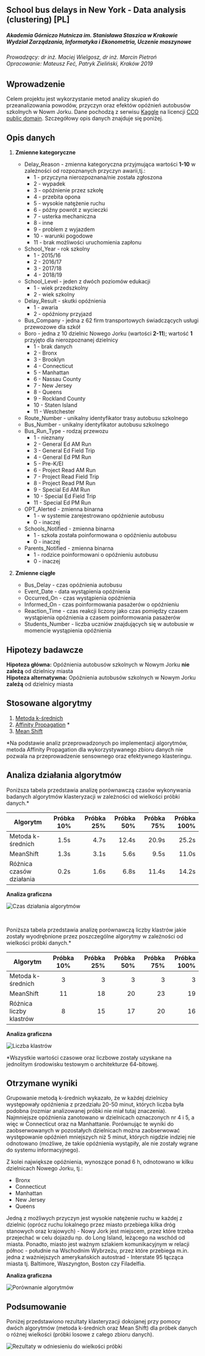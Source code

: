 ## School bus delays in New York - Data analysis (clustering) [PL]

##### Akademia Górniczo Hutnicza im. Stanisława Staszica w Krakowie <br> Wydział Zarządzania, Informatyka i Ekonometria, Uczenie maszynowe
###### Prowadzący: dr inż. Maciej Wielgosz, dr inż. Marcin Pietroń <br> Opracowanie: Mateusz Feć, Patryk Zieliński, Kraków 2019

## Wprowadzenie
Celem projektu jest wykorzystanie metod analizy skupień do przeanalizowania powodów, przyczyn oraz efektów opóźnień autobusów szkolnych w Nowm Jorku. Dane pochodzą z serwisu [Kaggle](https://www.kaggle.com/new-york-city/ny-bus-breakdown-and-delays) na licencji [CCO public domain](https://creativecommons.org/share-your-work/public-domain/cc0/). Szczegółowy opis danych znajduje się poniżej.

## Opis danych
1. **Zmienne kategoryczne**
    * Delay_Reason - zmienna kategoryczna przyjmująca wartości **1-10** w zależności od rozpoznanych przyczyn awarii,tj.:
        * 1 - przyczyna nierozpoznana/nie została zgłoszona
        * 2 - wypadek
        * 3 - opóźnienie przez szkołę
        * 4 - przebita opona
        * 5 - wysokie natężenie ruchu
        * 6 - późny powrót z wycieczki
        * 7 - usterka mechaniczna
        * 8 - inne
        * 9 - problem z wyjazdem
        * 10 - warunki pogodowe
        * 11 - brak możliwości uruchomienia zapłonu
    * School_Year - rok szkolny
        * 1 - 2015/16
        * 2 - 2016/17
        * 3 - 2017/18
        * 4 - 2018/19
    * School_Level - jeden z dwóch poziomów edukacji
        * 1 - wiek przedszkolny
        * 2 - wiek szkolny
    * Delay_Result - skutki opóźnienia
        * 1 - awaria
        * 2 - opóźniony przyjazd
    * Bus_Company - jedna z 62 firm transportowych świadczących usługi przewozowe dla szkół
    * Boro - jedna z 10 dzielnic Nowego Jorku (wartości **2-11**); wartość **1** przyjęto dla nierozpoznanej dzielnicy
        * 1 - brak danych
        * 2 - Bronx
        * 3 - Brooklyn
        * 4 - Connecticut
        * 5 - Manhattan
        * 6 - Nassau County
        * 7 - New Jersey
        * 8 - Queens
        * 9 - Rockland County
        * 10 - Staten Island
        * 11 - Westchester
    * Route_Number - unikalny identyfikator trasy autobusu szkolnego
    * Bus_Number - unikalny identyfikator autobusu szkolnego
    * Bus_Run_Type - rodzaj przewozu
        * 1 - nieznany
        * 2 - General Ed AM Run
        * 3 - General Ed Field Trip
        * 4 - General Ed PM Run
        * 5 - Pre-K/EI
        * 6 - Project Read AM Run
        * 7 - Project Read Field Trip
        * 8 - Project Read PM Run
        * 9 - Special Ed AM Run
        * 10 - Special Ed Field Trip
        * 11 - Special Ed PM Run
    * OPT_Alerted - zmienna binarna
        * 1 - w systemie zarejestrowano opóźnienie autobusu
        * 0 - inaczej
    * Schools_Notified - zmienna binarna
        * 1 - szkoła została poinformowana o opóźnieniu autobusu
        * 0 - inaczej
    * Parents_Notified - zmienna binarna 
        * 1 - rodzice poinformowani o opóźnieniu autobusu
        * 0 - inaczej

2. **Zmienne ciągłe**
    * Bus_Delay - czas opóźnienia autobusu
    * Event_Date - data wystąpienia opóźnienia
    * Occurred_On - czas wystąpienia opóźnienia
    * Informed_On - czas poinformowania pasażerów o opóźnieniu
    * Reaction_Time - czas reakcji liczony jako czas pomiędzy czasem wystąpienia opóźnienia a czasem poinformowania pasażerów
    * Students_Number - liczba uczniów znajdujących się w autobusie w momencie wystąpienia opóźnienia
    
## Hipotezy badawcze
**Hipoteza główna:** Opóźnienia autobusów szkolnych w Nowym Jorku **nie zależą** od dzielnicy miasta
<br>
**Hipoteza alternatywna:** Opóźnienia autobusów szkolnych w Nowym Jorku **zależą** od dzielnicy miasta

## Stosowane algorytmy
1. [Metoda k-średnich](https://scikit-learn.org/stable/modules/generated/sklearn.cluster.KMeans.html)
2. [Affinity Propagation](https://scikit-learn.org/stable/modules/generated/sklearn.cluster.AffinityPropagation.html) *
2. [Mean Shift](https://scikit-learn.org/stable/modules/generated/sklearn.cluster.MeanShift.html)

*Na podstawie analiz przeprowadzonych po implementacji algorytmów, metoda Affinity Propagation dla wykorzystywanego zbioru danych nie pozwala na przeprowadzenie sensownego oraz efektywnego klasteringu.

## Analiza działania algorytmów
Poniższa tabela przedstawia analizę porównawczą czasów wykonywania badanych algorytmów klasteryzacji w zależności od wielkości próbki danych.*

| Algorytm                   | Próbka 10%    |  Próbka 25% | Próbka 50% | Próbka 75% | Próbka 100% |
|----------------------------|:-------------:|------------:|-----------:|-----------:|------------:|
| Metoda k-średnich          |    1.5s       |   4.7s      |   12.4s    |   20.9s    |   25.2s     |
| MeanShift                  |    1.3s       |   3.1s      |    5.6s    |   9.5s     |   11.0s     |
| Różnica czasów działania   |    0.2s       |   1.6s      |    6.8s    |   11.4s    |   14.2s     |

**Analiza graficzna**

![Czas działania algorytmów](analysis-results/czas_dzialania.png)

<br>

Poniższa tabela przedstawia analizę porównawczą liczby klastrów jakie zostały wyodrębnione przez poszczególne algorytmy w zależności od wielkości próbki danych.*

| Algorytm                   | Próbka 10%    |  Próbka 25% | Próbka 50% | Próbka 75% | Próbka 100% |
|----------------------------|:-------------:|------------:|-----------:|-----------:|------------:|
| Metoda k-średnich          |    3          |   3         |   3        |       3    |   3         |
| MeanShift                  |    11         |   18        |       20   |   23       |       19    |
| Różnica liczby klastrów    |      8        |     15      |    17      |    20      |     16      |

**Analiza graficzna**

![Liczba klastrów](analysis-results/liczba_klastrow.png)

*Wszystkie wartości czasowe oraz liczbowe zostały uzyskane na jednolitym środowisku testowym o architekturze 64-bitowej.

## Otrzymane wyniki

Grupowanie metodą k-średnich wykazało, że w każdej dzielnicy występowały opóźnienia z przedziału 20-50 minut, których liczba była podobna
(rozmiar analizowanej próbki nie miał tutaj znaczenia). Najmniejsze opóźnienia zanotowano w dzielnicach oznaczonych nr 4 i 5,
a więc w Connecticut oraz na Manhattanie. Porównując te wyniki do zaobserwowanych w pozostałych dzielnicach można zaobserwować występowanie
opóźnień mniejszych niż 5 minut, których nigdzie indziej nie odnotowano (możliwe, że takie opóźnienia wystąpiły, ale nie zostały wgrane do systemu informacyjnego).

Z kolei największe opóźnienia, wynoszące ponad 6 h, odnotowano w kilku dzielnicach Nowego Jorku, tj.:
* Bronx
* Connecticut
* Manhattan
* New Jersey
* Queens

Jedną z możliwych przyczyn jest wysokie natężenie ruchu w każdej z dzielnic (oprócz ruchu lokalnego przez miasto przebiega
kilka dróg stanowych oraz krajowych) - Nowy Jork jest miejscem, przez które trzeba przejechać w celu dojazdu np. do Long Island, leżącego na wschód od miasta.
Ponadto, miasto jest ważnym szlakiem komunikacyjnym w relacji północ - południe na Wschodnim Wybrzeżu, przez które przebiega m.in. jedna z ważniejszych amerykańskich autostrad - Interstate 95
łącząca miasta tj. Baltimore, Waszyngton, Boston czy Filadelfia.

**Analiza graficzna**

![Porównanie algorytmów](analysis-results/alg_comparsion.png)

## Podsumowanie 

Poniżej przedstawiono rezultaty klasteryzacji dokojanej przy pomocy dwóch algorytmów (metoda k-średnich oraz Mean Shift) dla próbek danych o różnej wielkości (próbki losowe z całego zbioru danych).

![Rezultaty w odniesieniu do wielkości próbki](analysis-results/samples.png)